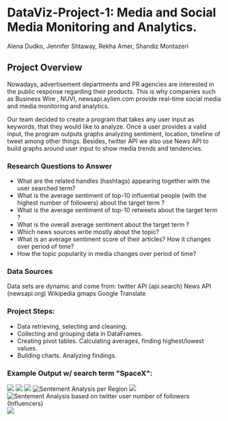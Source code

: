 
# DataViz-Project-1:  Media and Social Media Monitoring and Analytics.
Alena Dudko, Jennifer Shtaway, Rekha Amer, Shandiz Montazeri

## Project Overview

<p>Nowadays, advertisement departments and PR agencies are interested in the public response regarding their products. This is why companies such as Business Wire , NUVI, newsapi.aylien.com provide real-time social media  and media monitoring and analytics.</p>

<p>Our team decided to create a program that takes any user input as keywords, that they would like to analyze. Once a user provides a valid input, the program outputs graphs analyzing sentiment, location, timeline of tweet among other things. Besides, twitter API we also use News API to build graphs around user input to show media trends and tendencies.</p>


### Research Questions to Answer
<ul>
    <li>What are the related handles (hashtags) appearing together with the user searched term?</li>
    <li>What is the average sentiment of top-10 influential people (with the highest number of followers) about the target term ?</li>
    <li>What is the average sentiment of top-10 retweets about the target term ?</li>
    <li>What is the overall average sentiment about the target term ?</li>
    <li>Which news sources write mostly about the topic?</li>
    <li>What is an average sentiment score of their articles? How it changes over period of time?</li>
    <li> How the topic popularity  in media changes over period of time?</li>
    
</ul>
   


### Data Sources
Data sets  are dynamic and come from:
twitter API (api.search)
News API (newsapi.org)
Wikipedia
gmaps
Google Translate

### Project Steps:
    
<ul>
  <li>Data retrieving, selecting and cleaning.</li>
  <li>Collecting and grouping data in DataFrames.</li>
  <li>Creating pivot tables. Calculating averages, finding highest/lowest values.</li>
  <li>Building charts. Analyzing findings.</li>
</ul>

### Example Output w/ search term "SpaceX":
![](https://github.com/zen-gineer/CurrentTrendsTool/blob/master/plots/WordCloud.png)
![](https://github.com/zen-gineer/CurrentTrendsTool/blob/master/plots/compound_scores_heat_map.png)
![](https://github.com/zen-gineer/CurrentTrendsTool/blob/master/plots/count_values_heat_map.png)
![Sentement Analysis per Region](https://github.com/zen-gineer/CurrentTrendsTool/blob/master/plots/fig.png)
![](https://github.com/zen-gineer/CurrentTrendsTool/blob/master/plots/news_bar_chart.png)
![Sentement Analysis based on twitter user number of followers (Influencers)](https://github.com/zen-gineer/CurrentTrendsTool/blob/master/plots/output_8_1.png)
![](https://github.com/zen-gineer/CurrentTrendsTool/blob/master/plots/output_9_1.png)
